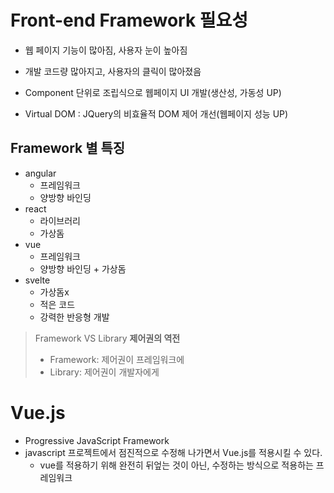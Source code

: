 # Front-end Framework 필요성

- 웹 페이지 기능이 많아짐, 사용자 눈이 높아짐
- 개발 코드량 많아지고, 사용자의 클릭이 많아졌음



- Component 단위로 조립식으로 웹페이지 UI 개발(생산성, 가동성 UP)
- Virtual DOM : JQuery의 비효율적 DOM 제어 개선(웹페이지 성능 UP)



## Framework 별 특징

- angular
  - 프레임워크
  - 양방향 바인딩
- react
  - 라이브러리
  - 가상돔
- vue
  - 프레임워크
  - 양방향 바인딩 + 가상돔
- svelte
  - 가상돔x
  - 적은 코드
  - 강력한 반응형 개발



> Framework VS Library
> **제어권의 역전**
>
> - Framework: 제어권이 프레임워크에
> - Library: 제어권이 개발자에게



# Vue.js

- Progressive JavaScript Framework
- javascript 프로젝트에서 점진적으로 수정해 나가면서 Vue.js를 적용시킬 수 있다. 
  - vue를 적용하기 위해 완전히 뒤엎는 것이 아닌, 수정하는 방식으로 적용하는 프레임워크